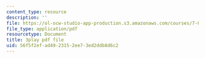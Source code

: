 ```yaml
---
content_type: resource
description: ''
file: https://ol-ocw-studio-app-production.s3.amazonaws.com/courses/7-013-introductory-biology-spring-2013/56f5f2efad4923152ee73ed2ddb8d6c2_svahhl-J4AY.pdf
file_type: application/pdf
resourcetype: Document
title: 3play pdf file
uid: 56f5f2ef-ad49-2315-2ee7-3ed2ddb8d6c2
---
```

